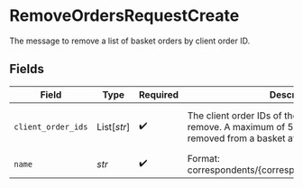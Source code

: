 # RemoveOrdersRequestCreate

The message to remove a list of basket orders by client order ID.


## Fields

| Field                                                                                                                | Type                                                                                                                 | Required                                                                                                             | Description                                                                                                          | Example                                                                                                              |
| -------------------------------------------------------------------------------------------------------------------- | -------------------------------------------------------------------------------------------------------------------- | -------------------------------------------------------------------------------------------------------------------- | -------------------------------------------------------------------------------------------------------------------- | -------------------------------------------------------------------------------------------------------------------- |
| `client_order_ids`                                                                                                   | List[*str*]                                                                                                          | :heavy_check_mark:                                                                                                   | The client order IDs of the basket orders to remove. A maximum of 500 orders can be removed from a basket at a time. | [<br/>"77e4c4b9-38e7-469f-9a8d-cd8baf7c1952",<br/>"4cff908e-aaed-401d-8ec9-929e3eb18cbc"<br/>]                       |
| `name`                                                                                                               | *str*                                                                                                                | :heavy_check_mark:                                                                                                   | Format: correspondents/{correspondent}/baskets/{basket}                                                              | correspondents/01HPMZZM6RKMVZA1JQ63RQKJRP/baskets/fffd326-72fa-4d2b-bd1f-45384fe5d521                                |